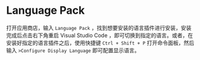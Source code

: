 # Language Pack

打开应用商店，输入 `Language Pack` ，找到想要安装的语言插件进行安装，安装完成后点击右下角重启 Visual Studio Code ，即可切换到指定的语言。或者，在安装好指定的语言插件之后，使用快捷键 `Ctrl + Shift + P` 打开命令面板，然后输入 `>Configure Display Language` 即可配置显示语言。
